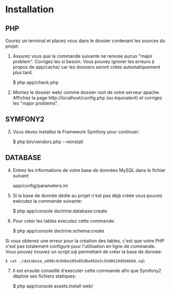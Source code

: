 Installation
============

PHP
---

Ouvrez un terminal et placez vous dans le dossier contenant les sources du projet:

1) Assurez vous que la commande suivante ne renvoie aucun "major problem". Corrigez les si besoin. Vous pouvez ignorer les erreurs à propos de app/cache/ car les dossiers seront créés automatiquement plus tard.

    $ php app/check.php

2) Montez le dossier web/ comme dossier root de votre serveur apache. Affichez la page http://localhost/config.php (ou équivalent) et corrigez les "major problems".

SYMFONY2
--------

3) Vous devez installez le Framework Symfony pour continuer:

    $ php bin/vendors.php --reinstall


DATABASE
--------

4) Entrez les informations de votre base de données MySQL dans le fichier suivant:

    app/config/parameters.ini

5) Si la base de donnée dédié au projet n'est pas déjà créée vous pouvez exécutez la commande suivante:

    $ php app/console doctrine:database:create

6) Pour créer les tables executez cette commande:

    $ php app/console doctrine:schema:create

Si vous obtenez une erreur pour la création des tables, c'est que votre PHP n'est pas totalement configuré pour l'utilisation en ligne de commande.
Vous pouvez trouvez un script.sql permettant de créer la base de donnée:

    $ cat ./database_a490c4c04be105e85d8a492e5c5b90619d5b6bb6.sql

7) Il est ensuite conseillé d'executer cette commande afin que Symfony2 déploie ses fichiers statiques:

    $ php app/console assets:install web/